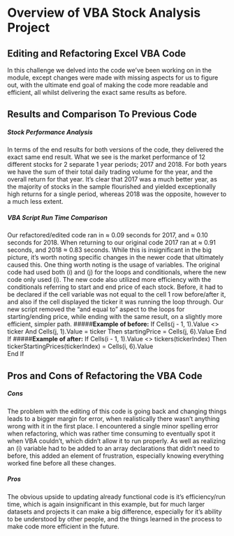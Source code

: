 # Overview of VBA Stock Analysis Project
## Editing and Refactoring Excel VBA Code
In this challenge we delved into the code we’ve been working on in the module, except changes were made with missing aspects for us to figure out, with the ultimate end goal of making the code more readable and efficient, all whilst delivering the exact same results as before.
## Results and Comparison To Previous Code
##### Stock Performance Analysis
In terms of the end results for both versions of the code, they delivered the exact same end result. What we see is the market performance of 12 different stocks for 2 separate 1 year periods; 2017 and 2018. For both years we have the sum of their total daily trading volume for the year, and the overall return for that year. It’s clear that 2017 was a much better year, as the majority of stocks in the sample flourished and yielded exceptionally high returns for a single period, whereas 2018 was the opposite, however to a much less extent.
##### VBA Script Run Time Comparison
Our refactored/edited code ran in ≈ 0.09 seconds for 2017, and ≈ 0.10 seconds for 2018. When returning to our original code 2017 ran at ≈ 0.91 seconds, and 2018 ≈ 0.83 seconds. While this is insignificant in the big picture, it’s worth noting specific changes in the newer code that ultimately caused this. One thing worth noting is the usage of variables. The original code had used both (i) and (j) for the loops and conditionals, where the new code only used (i). The new code also utilized more efficiency with the conditionals referring to start and end price of each stock. Before, it had to be declared if the cell variable was not equal to the cell 1 row before/after it, and also if the cell displayed the ticker it was running the loop through. Our new script removed the “and equal to” aspect to the loops for starting/ending price, while ending with the same result, on a slightly more efficient, simpler path.
#####**Example of before:**
If Cells(j - 1, 1).Value <> ticker And Cells(j, 1).Value = ticker Then
               startingPrice = Cells(j, 6).Value
           End If
#####**Example of after:**
If Cells(i - 1, 1).Value <> tickers(tickerIndex) Then
               tickerStartingPrices(tickerIndex) = Cells(i, 6).Value       
        End If
## Pros and Cons of Refactoring the VBA Code
##### Cons
The problem with the editing of this code is going back and changing things leads to a bigger margin for error, when realistically there wasn’t anything wrong with it in the first place. I encountered a single minor spelling error when refactoring, which was rather time consuming to eventually spot it when VBA couldn’t, which didn’t allow it to run properly. As well as realizing an (i) variable had to be added to an array declarations that didn’t need to before, this added an element of frustration, especially knowing everything worked fine before all these changes.
##### Pros
The obvious upside to updating already functional code is it’s efficiency/run time, which is again insignificant in this example, but for much larger datasets and projects it can make a big difference, especially for it’s ability to be understood by other people, and the things learned in the process to make code more efficient in the future.
